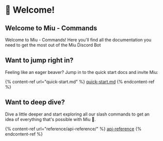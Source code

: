 # 🤍 Welcome!

## Welcome to Miu - Commands

Welcome to Miu - Commands! Here you'll find all the documentation you need to get the most out of the Miu Discord Bot

## Want to jump right in?

Feeling like an eager beaver? Jump in to the quick start docs and invite Miu:

{% content-ref url="quick-start.md" %}
[quick-start.md](quick-start.md)
{% endcontent-ref %}

## Want to deep dive?

Dive a little deeper and start exploring all our slash commands to get an idea of everything that's possible with Miu 🚀.

{% content-ref url="reference/api-reference/" %}
[api-reference](reference/api-reference/)
{% endcontent-ref %}
